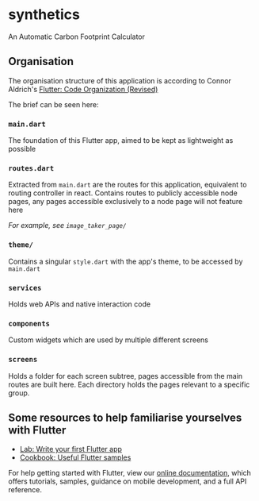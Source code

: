 # synthetics

An Automatic Carbon Footprint Calculator

## Organisation

The organisation structure of this application is according to Connor Aldrich's
[Flutter: Code Organization (Revised)](https://medium.com/flutter-community/flutter-code-organization-revised-b09ad5cef7f6)

The brief can be seen here:

### `main.dart`

The foundation of this Flutter app, aimed to be kept as lightweight as possible

### `routes.dart`

Extracted from `main.dart` are the routes for this application, equivalent to routing controller in
react. Contains routes to publicly accessible node pages, any pages accessible exclusively to a
node page will not feature here

*For example, see `image_taker_page/`*

### `theme/`

Contains a singular `style.dart` with the app's theme, to be accessed by `main.dart`

### `services`

Holds web APIs and native interaction code

### `components`

Custom widgets which are used by multiple different screens

### `screens`

Holds a folder for each screen subtree, pages accessible from the main routes are built here. Each
directory holds the pages relevant to a specific group.

## Some resources to help familiarise yourselves with Flutter

- [Lab: Write your first Flutter app](https://flutter.dev/docs/get-started/codelab)
- [Cookbook: Useful Flutter samples](https://flutter.dev/docs/cookbook)

For help getting started with Flutter, view our
[online documentation](https://flutter.dev/docs), which offers tutorials,
samples, guidance on mobile development, and a full API reference.
